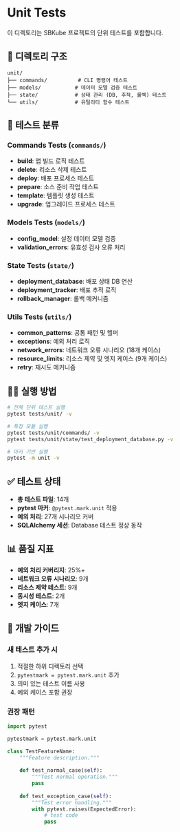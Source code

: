 # Unit Tests

이 디렉토리는 SBKube 프로젝트의 단위 테스트를 포함합니다.

## 📁 디렉토리 구조

```
unit/
├── commands/          # CLI 명령어 테스트
├── models/           # 데이터 모델 검증 테스트  
├── state/            # 상태 관리 (DB, 추적, 롤백) 테스트
└── utils/            # 유틸리티 함수 테스트
```

## 🧪 테스트 분류

### Commands Tests (`commands/`)

- **build**: 앱 빌드 로직 테스트
- **delete**: 리소스 삭제 테스트
- **deploy**: 배포 프로세스 테스트
- **prepare**: 소스 준비 작업 테스트
- **template**: 템플릿 생성 테스트
- **upgrade**: 업그레이드 프로세스 테스트

### Models Tests (`models/`)

- **config_model**: 설정 데이터 모델 검증
- **validation_errors**: 유효성 검사 오류 처리

### State Tests (`state/`)

- **deployment_database**: 배포 상태 DB 연산
- **deployment_tracker**: 배포 추적 로직
- **rollback_manager**: 롤백 메커니즘

### Utils Tests (`utils/`)

- **common_patterns**: 공통 패턴 및 헬퍼
- **exceptions**: 예외 처리 로직
- **network_errors**: 네트워크 오류 시나리오 (18개 케이스)
- **resource_limits**: 리소스 제약 및 엣지 케이스 (9개 케이스)
- **retry**: 재시도 메커니즘

## 🏃‍♂️ 실행 방법

```bash
# 전체 단위 테스트 실행
pytest tests/unit/ -v

# 특정 모듈 실행
pytest tests/unit/commands/ -v
pytest tests/unit/state/test_deployment_database.py -v

# 마커 기반 실행
pytest -m unit -v
```

## ✅ 테스트 상태

- **총 테스트 파일**: 14개
- **pytest 마커**: `@pytest.mark.unit` 적용
- **예외 처리**: 27개 시나리오 커버
- **SQLAlchemy 세션**: Database 테스트 정상 동작

## 📊 품질 지표

- **예외 처리 커버리지**: 25%+
- **네트워크 오류 시나리오**: 9개
- **리소스 제약 테스트**: 9개
- **동시성 테스트**: 2개
- **엣지 케이스**: 7개

## 🔧 개발 가이드

### 새 테스트 추가 시

1. 적절한 하위 디렉토리 선택
1. `pytestmark = pytest.mark.unit` 추가
1. 의미 있는 테스트 이름 사용
1. 예외 케이스 포함 권장

### 권장 패턴

```python
import pytest

pytestmark = pytest.mark.unit

class TestFeatureName:
    """Feature description."""
    
    def test_normal_case(self):
        """Test normal operation."""
        pass
        
    def test_exception_case(self):
        """Test error handling."""
        with pytest.raises(ExpectedError):
            # test code
            pass
```
